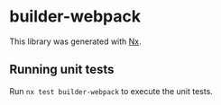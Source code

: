 # builder-webpack

This library was generated with [Nx](https://nx.dev).

## Running unit tests

Run `nx test builder-webpack` to execute the unit tests.
